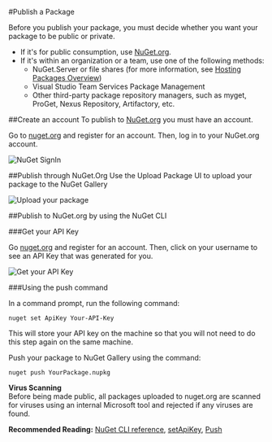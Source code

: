 #Publish a Package

Before you publish your package, you must decide whether you want your package to be public or private.

* If it's for public consumption, use [NuGet.org](https://www.nuget.org/packages/manage/upload).
* If it's within an organization or a team, use one of the following methods:
    * NuGet.Server or file shares (for more information, see [Hosting Packages Overview](/ndocs/host-packages/hosting-packages-overview))
	* Visual Studio Team Services Package Management
	* Other third-party package repository managers, such as myget, ProGet, Nexus Repository, Artifactory, etc.

##Create an account
To publish to [NuGet.org](https://www.nuget.org/packages/upload) you must have an account.

Go to [nuget.org](http://nuget.org/) and register for an account. Then, log in to your NuGet.org account.

![NuGet SignIn](/images/Create/publish_NuGetSignIn.PNG)

##Publish through NuGet.Org
Use the Upload Package UI to upload your package to the NuGet Gallery

![Upload your package](/images/Create/publish_UploadYourPackage.PNG)

##Publish to NuGet.org by using the NuGet CLI

###Get your API Key

Go [nuget.org](http://nuget.org/) and register for an account. Then, click on your username to see an API Key that was generated for you.

![Get your API Key](/images/Create/publish_NuGet-API-Key.PNG)

###Using the push command

In a command prompt, run the following command:

	nuget set ApiKey Your-API-Key

This will store your API key on the machine so that you will not need to do this step again on the same machine.

Push your package to NuGet Gallery using the command:

	nuget push YourPackage.nupkg

<div class="block-callout-info">
	<strong>Virus Scanning</strong><br>
	Before being made public, all packages uploaded to nuget.org are scanned for viruses using an internal Microsoft tool and rejected if any viruses are found.
</div>

**Recommended Reading:** [NuGet CLI reference](/ndocs/tools/nuget.exe-cli-reference), [setApiKey](/ndocs/tools/nuget.exe-cli-reference#setapikey), [Push](/ndocs/tools/nuget.exe-cli-reference#push)
